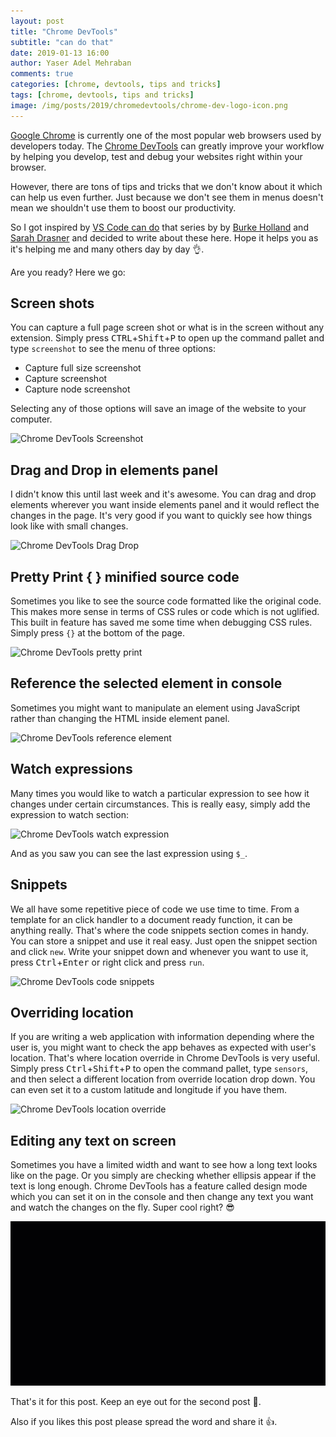 ```yaml
---
layout: post
title: "Chrome DevTools"
subtitle: "can do that"
date: 2019-01-13 16:00
author: Yaser Adel Mehraban
comments: true
categories: [chrome, devtools, tips and tricks]
tags: [chrome, devtools, tips and tricks]
image: /img/posts/2019/chromedevtools/chrome-dev-logo-icon.png
---
```


[Google Chrome](https://www.google.com/chrome/) is currently one of the most popular web browsers used by developers today. The [Chrome DevTools](https://developers.google.com/web/tools/chrome-devtools/) can greatly improve your workflow by helping you develop, test and debug your websites right within your browser. 

However, there are tons of tips and tricks that we don't know about it which can help us even further. Just because we don't see them in menus doesn't mean we shouldn't use them to boost our productivity.

So I got inspired by [VS Code can do](https://vscodecandothat.com/) that series by by [Burke Holland](https://twitter.com/burkeholland) and [Sarah Drasner](https://twitter.com/sarah_edo) and decided to write about these here. Hope it helps you as it's helping me and many others day by day 👌.

Are you ready? Here we go:

## Screen shots
You can capture a full page screen shot or what is in the screen without any extension. Simply press <kbd>CTRL</kbd>+<kbd>Shift</kbd>+<kbd>P</kbd> to open up the command pallet and type `screenshot` to see the menu of three options:

* Capture full size screenshot
* Capture screenshot
* Capture node screenshot

Selecting any of those options will save an image of the website to your computer.

![Chrome DevTools Screenshot](/img/posts/2019/chromedevtools/screenshot.gif)

## Drag and Drop in elements panel

I didn't know this until last week and it's awesome. You can drag and drop elements wherever you want inside elements panel and it would reflect the changes in the page. It's very good if you want to quickly see how things look like with small changes.

![Chrome DevTools Drag Drop](/img/posts/2019/chromedevtools/drgdrop.GIF)

## Pretty Print { } minified source code

Sometimes you like to see the source code formatted like the original code. This makes more sense in terms of CSS rules or code which is not uglified. This built in feature has saved me some time when debugging CSS rules. Simply press `{}` at the bottom of the page.

![Chrome DevTools pretty print](/img/posts/2019/chromedevtools/prettyprint.GIF)

## Reference the selected element in console

Sometimes you might want to manipulate an element using JavaScript rather than changing the HTML inside element panel.

![Chrome DevTools reference element](/img/posts/2019/chromedevtools/refelement.GIF)

## Watch expressions

Many times you would like to watch a particular expression to see how it changes under certain circumstances. This is really easy, simply add the expression to watch section:

![Chrome DevTools watch expression](/img/posts/2019/chromedevtools/watch.GIF)

And as you saw you can see the last expression using `$_`.

## Snippets

We all have some repetitive piece of code we use time to time. From a template for an click handler to a document ready function, it can be anything really. That's where the code snippets section comes in handy. You can store a snippet and use it real easy. Just open the snippet section and click `new`. Write your snippet down and whenever you want to use it, press <kbd>Ctrl</kbd>+<kbd>Enter</kbd> or right click and press `run`.

![Chrome DevTools code snippets](/img/posts/2019/chromedevtools/snippet.GIF)

## Overriding location

If you are writing a web application with information depending where the user is, you might want to check the app behaves as expected with user's location. That's where location override in Chrome DevTools is very useful. Simply press <kbd>Ctrl</kbd>+<kbd>Shift</kbd>+<kbd>P</kbd> to open the command pallet, type `sensors`, and then select a different location from override location drop down. You can even set it to a custom latitude and longitude if you have them.

![Chrome DevTools location override](/img/posts/2019/chromedevtools/locationoverride.GIF)

## Editing any text on screen

Sometimes you have a limited width and want to see how a long text looks like on the page. Or you simply are checking whether ellipsis appear if the text is long enough. Chrome DevTools has a feature called design mode which you can set it on in the console and then change any text you want and watch the changes on the fly. Super cool right? 😎

![Chrome DevTools design mode](/img/posts/2019/chromedevtools/designmode.gif)

That's it for this post. Keep an eye out for the second post 👀.

Also if you likes this post please spread the word and share it 👍.